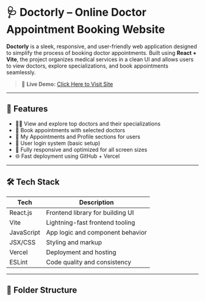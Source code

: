# 🩺 Doctorly – Online Doctor Appointment Booking Website

**Doctorly** is a sleek, responsive, and user-friendly web application designed to simplify the process of booking doctor appointments. Built using **React + Vite**, the project organizes medical services in a clean UI and allows users to view doctors, explore specializations, and book appointments seamlessly.

> 🚀 **Live Demo:** [Click Here to Visit Site](https://doctorly-seven.vercel.app/)

---

## 📌 Features

- 🧑‍⚕️ View and explore top doctors and their specializations
- 📅 Book appointments with selected doctors
- 🧾 My Appointments and Profile sections for users
- 🔐 User login system (basic setup)
- 🧭 Fully responsive and optimized for all screen sizes
- 🌐 Fast deployment using GitHub + Vercel

---

## 🛠️ Tech Stack

| Tech       | Description                           |
|------------|---------------------------------------|
| React.js   | Frontend library for building UI      |
| Vite       | Lightning-fast frontend tooling       |
| JavaScript | App logic and component behavior      |
| JSX/CSS    | Styling and markup                    |
| Vercel     | Deployment and hosting                |
| ESLint     | Code quality and consistency          |

---

## 📁 Folder Structure

